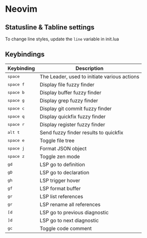 # Neovim


## Statusline & Tabline settings
To change line styles, update the `line` variable in init.lua


## Keybindings
| Keybinding | Description |
| ---------- | ----------- |
| <kbd>space</kbd> | The Leader, used to initiate various actions |
| <kbd>space f</kbd> | Display file fuzzy finder |
| <kbd>space b</kbd> | Display buffer fuzzy finder |
| <kbd>space g</kbd> | Display grep fuzzy finder |
| <kbd>space c</kbd> | Display git commit fuzzy finder |
| <kbd>space q</kbd> | Display quickfix fuzzy finder |
| <kbd>space r</kbd> | Display register fuzzy finder |
| <kbd>alt t</kbd> | Send fuzzy finder results to quickfix |
| <kbd>space e</kbd> | Toggle file tree |
| <kbd>space j</kbd> | Format JSON object |
| <kbd>space z</kbd> | Toggle zen mode |
| <kbd>gd</kbd> | LSP go to definition |
| <kbd>gD</kbd> | LSP go to declaration |
| <kbd>gh</kbd> | LSP trigger hover |
| <kbd>gf</kbd> | LSP format buffer |
| <kbd>gr</kbd> | LSP list references |
| <kbd>gr</kbd> | LSP rename all references |
| <kbd>[d</kbd> | LSP go to previous diagnostic |
| <kbd>]d</kbd> | LSP go to next diagnostic |
| <kbd>gc</kbd> | Toggle code comment |
